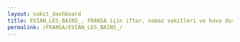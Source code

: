 ```yaml
---
layout: vakit_dashboard
title: EVIAN_LES_BAINS_, FRANSA için iftar, namaz vakitleri ve hava durumu - ilçe/eyalet seç
permalink: /FRANSA/EVIAN_LES_BAINS_/
---
```


<script type="text/javascript">
  var GLOBAL_COUNTRY = 'FRANSA';
  var GLOBAL_CITY = 'EVIAN_LES_BAINS_';
  var GLOBAL_STATE = '';
  var lat = 72;
  var lon = 21;
</script>
